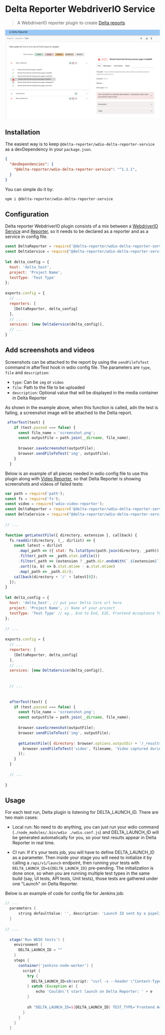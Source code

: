 # Delta Reporter WebdriverIO Service




> A WebdriverIO reporter plugin to create [Delta reports](https://github.com/delta-reporter/delta-reporter)


![Screenshot of Delta reporter](/src/docs/delta-reporter.png)


## Installation


The easiest way is to keep `@delta-reporter/wdio-delta-reporter-service` as a devDependency in your `package.json`.

```json
{
  "devDependencies": {
    "@delta-reporter/wdio-delta-reporter-service": "^1.1.1",
  }
}
```

You can simple do it by:

```bash
npm i @delta-reporter/wdio-delta-reporter-service
```

## Configuration


Delta reporter WebdriverIO plugin consists of a mix between a [WebdriverIO Service](https://github.com/webdriverio/webdriverio/tree/master/packages/webdriverio) and [Reporter](https://github.com/webdriverio/webdriverio/tree/master/packages/wdio-reporter), so it needs to be declared as a reporter and as a service in config file.


```js
const DeltaReporter = require('@delta-reporter/wdio-delta-reporter-service/lib/src/reporter');
const DeltaService = require("@delta-reporter/wdio-delta-reporter-service");

let delta_config = {
  host: 'delta_host',
  project: 'Project Name',
  testType: 'Test Type'
};

exports.config = {
  // ...
  reporters: [
    [DeltaReporter, delta_config]
  ],
  // ...
  services: [new DeltaService(delta_config)],
  // ...
}
```


## Add screenshots and videos

Screenshots can be attached to the report by using the `sendFileToTest` command in afterTest hook in wdio config file. The parameters are `type`, `file` and `description`:
- `type`: Can be `img` or `video`
- `file`: Path to the file to be uploaded
- `description`: Optional value that will be displayed in the media container in Delta Reporter


As shown in the example above, when this function is called, adn the test is failing, a screenshot image will be attached to the Delta report.


```js
 afterTest(test) {
    if (test.passed === false) {
      const file_name = 'screenshot.png';
      const outputFile = path.join(__dirname, file_name);

      browser.saveScreenshot(outputFile);
      browser.sendFileToTest('img', outputFile);
    }
  }
```


Below is an example of all pieces needed in wdio config file to use this plugin along with [Video Reporter](https://github.com/presidenten/wdio-video-reporter), so that Delta Reporter is showing screenshots and videos of failed tests:



```js
var path = require('path');
const fs = require('fs');
const video = require('wdio-video-reporter');
const DeltaReporter = require('@delta-reporter/wdio-delta-reporter-service/lib/src/reporter');
const DeltaService = require("@delta-reporter/wdio-delta-reporter-service");

// ...

function getLatestFile({ directory, extension }, callback) {
  fs.readdir(directory, (_, dirlist) => {
    const latest = dirlist
      .map(_path => ({ stat: fs.lstatSync(path.join(directory, _path)), dir: _path }))
      .filter(_path => _path.stat.isFile())
      .filter(_path => (extension ? _path.dir.endsWith(`.${extension}`) : 1))
      .sort((a, b) => b.stat.mtime - a.stat.mtime)
      .map(_path => _path.dir);
    callback(directory + '/' + latest[0]);
  });
}

let delta_config = {
  host: 'delta_host', // put your Delta Core url here
  project: 'Project Name', // Name of your project
  testType: 'Test Type' // eg., End to End, E2E, Frontend Acceptance Tests
};

// ...

exports.config = {
  // ...
  reporters: [
    [DeltaReporter, delta_config]
  ],
  // ...
  services: [new DeltaService(delta_config)],


  // ...


  afterTest(test) {
    if (test.passed === false) {
      const file_name = 'screenshot.png';
      const outputFile = path.join(__dirname, file_name);

      browser.saveScreenshot(outputFile);
      browser.sendFileToTest('img', outputFile);

      getLatestFile({ directory: browser.options.outputDir + '/_results_', extension: 'mp4' }, (filename = null) => {
        browser.sendFileToTest('video', filename, 'Video captured during test execution');
      });
    }
  }

  // ...

}
```

## Usage

For each test run, Delta plugin is listening for DELTA_LAUNCH_ID. There are two main cases:

- Local run: No need to do anything, you can just run your wdio command (`./node_modules/.bin/wdio ./wdio.conf.js`) and DELTA_LAUNCH_ID will be generated automatically for you, so your test results appear in Delta Reporter in real time.

- CI run: If it's your tests job, you will have to define DELTA_LAUNCH_ID as a parameter. Then inside your stage you will need to initialize it by calling a `/api/v1/launch` endpoint, then running your tests with `DELTA_LAUNCH_ID=${DELTA_LAUNCH_ID}` pre-pending. The initialization is done once, so when you are running multiple test types in the same build (say, UI tests, API tests, Unit tests), those tests are gathered under one "Launch" on Delta Reporter.

Below is an example of code for config file for Jenkins job:

```groovy
// ...
  parameters {
      string defaultValue: '', description: 'Launch ID sent by a pipeline, leave it blank', name: 'DELTA_LAUNCH_ID', trim: false
  }

// ...

  stage('Run WDIO tests') {
    environment {
      DELTA_LAUNCH_ID = ""
    }
    steps {
      container('jenkins-node-worker') {
        script {
          try {
            DELTA_LAUNCH_ID=sh(script: "curl -s --header \"Content-Type: application/json\" --request POST --data '{\"name\": \"${JOB_NAME} | ${BUILD_NUMBER} | Wdio Tests\", \"project\": \"Your project\"}' https://delta-core-url/api/v1/launch | python -c 'import sys, json; print(json.load(sys.stdin)[\"id\"])';", returnStdout: true)
          } catch (Exception e) {
              echo 'Couldn\'t start launch on Delta Reporter: ' + e
          }
          
          sh "DELTA_LAUNCH_ID=${DELTA_LAUNCH_ID} TEST_TYPE='Frontend Acceptance Tests' ./node_modules/.bin/wdio ./wdio.conf.js"
        }
      }
    }  
  }
```
